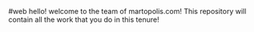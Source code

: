 #web
hello! welcome to the team of martopolis.com! This repository will contain all the work that you do in this tenure! 

